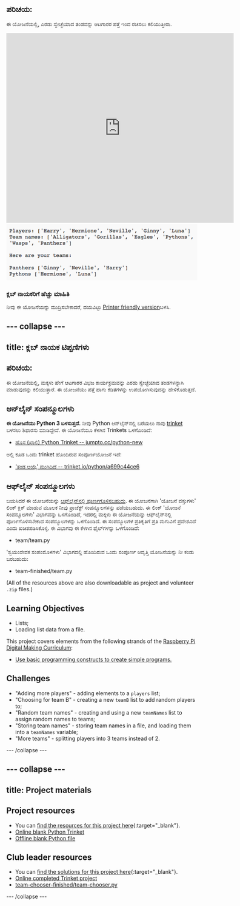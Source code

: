 ## ಪರಿಚಯ:

ಈ ಯೋಜನೆಯಲ್ಲಿ, ಎರಡು ಸ್ವೇಚ್ಛೆಯಾದ ತಂಡವನ್ನು ಆಟಗಾರರ ಪತ್ತೆ ಇಂದ ರಚಿಸಲು ಕಲಿಯುತ್ತೀರಾ.

<div class="trinket">
  <iframe src="https://trinket.io/embed/python/a699c44ce6?outputOnly=true&start=result" width="600" height="500" frameborder="0" marginwidth="0" marginheight="0" allowfullscreen>
  </iframe>
  <img src="images/team-finished.png">
</div>

### ಕ್ಲಬ್ ನಾಯಕರಿಗೆ ಹೆಚ್ಚು ಮಾಹಿತಿ

ನೀವು ಈ ಯೋಜನೆಯನ್ನು ಮುದ್ರಿಸಬೇಕಾದರೆ, ದಯವಿಟ್ಟು [Printer friendly version](https://projects.raspberrypi.org/en/projects/team-chooser/print)ಬಳಸಿ.

## \--- collapse \---

## title: ಕ್ಲಬ್ ನಾಯಕ ಟಿಪ್ಪಣಿಗಳು

## ಪರಿಚಯ:

ಈ ಯೋಜನೆಯಲ್ಲಿ, ಮಕ್ಕಳು ಹೇಗೆ ಆಟಗಾರರ ವಿಭಜ ಕಾರ್ಯಕ್ರಮವನ್ನು ಎರಡು ಸ್ವೇಚ್ಛೆಯಾದ ತಂಡಗಳನ್ನಾಗಿ ಮಾಡುವುದನ್ನು ಕಲಿಯುತ್ತಾರೆ. ಈ ಯೋಜನೆಯು ಪತ್ತೆ ಹಾಗು ಕಡಿತಗಳನ್ನು ಉಪಯೋಗಿಸುವುದನ್ನು ಹೇಳಿಕೊಡುತ್ತದೆ.

## ಆನ್‌ಲೈನ್ ಸಂಪನ್ಮೂಲಗಳು

**ಈ ಯೋಜನೆಯು Python 3 ಬಳಸುತ್ತದೆ.** ನೀವು Python ಆನ್‌ಲೈನ್‌ನಲ್ಲಿ ಬರೆಯಲು ನಾವು [trinket](https://trinket.io/) ಬಳಸಲು ಶಿಫಾರಸು ಮಾಡಿದ್ದೇವೆ. ಈ ಯೋಜನೆಯೂ ಕೆಳಗಿನ Trinkets ಒಳಗೊಂಡಿದೆ:

* [ಹೊಸ (ಖಾಲಿ) Python Trinket -- jumpto.cc/python-new](http://jumpto.cc/python-new)

ಅಲ್ಲಿ ಕೂಡ ಒಂದು trinket ಹೊಂದಿರುವ ಸಂಪೂರ್ಣಯೋಜನೆ ಇದೆ:

* ['ತಂಡ ಆಯ್ಕೆ' ಮುಗಿದಿದೆ -- trinket.io/python/a699c44ce6](https://trinket.io/python/a699c44ce6)

## ಆಫ್‌ಲೈನ್ ಸಂಪನ್ಮೂಲಗಳು

ಬಯಸಿದರೆ ಈ ಯೋಜನೆಯನ್ನು [ಆಫ್‌ಲೈನ್‌ನಲ್ಲಿ ಪೂರ್ಣಗೊಳಿಸಬಹುದು](https://www.codeclubprojects.org/en-GB/resources/python-working-offline/). ಈ ಯೋಜನೆಗಾಗಿ 'ಯೋಜನೆ ವಸ್ತುಗಳು' ಲಿಂಕ್ ಕ್ಲಿಕ್ ಮಾಡುವ ಮೂಲಕ ನೀವು ಪ್ರಾಜೆಕ್ಟ್ ಸಂಪನ್ಮೂಲಗಳನ್ನು ಪಡೆಯಬಹುದು. ಈ ಲಿಂಕ್ 'ಯೋಜನೆ ಸಂಪನ್ಮೂಲಗಳು' ವಿಭಾಗವನ್ನು ಒಳಗೊಂಡಿದೆ, ಇದರಲ್ಲಿ ಮಕ್ಕಳು ಈ ಯೋಜನೆಯನ್ನು ಆಫ್‌ಲೈನ್‌ನಲ್ಲಿ ಪೂರ್ಣಗೊಳಿಸಬೇಕಾದ ಸಂಪನ್ಮೂಲಗಳನ್ನು ಒಳಗೊಂಡಿದೆ. ಈ ಸಂಪನ್ಮೂಲಗಳ ಪ್ರತಿಕೃತಿಗೆ ಪ್ರತಿ ಮಗುವಿಗೆ ಪ್ರವೇಶವಿದೆ ಎಂದು ಖಚಿತಪಡಿಸಿಕೊಳ್ಳಿ. ಈ ವಿಭಾಗವು ಈ ಕೆಳಗಿನ ಫೈಲ್‌ಗಳನ್ನು ಒಳಗೊಂಡಿದೆ:

* team/team.py

'ಸ್ವಯಂಸೇವಕ ಸಂಪಂಮೊಳಗಳು' ವಿಭಾಗದಲ್ಲಿ ಹೊಂದಿರುವ ಒಂದು ಸಂಪೂರ್ಣ ಆವೃತ್ತಿ ಯೋಜನೆಯನ್ನು ನೀ ಕಂಡು ಬರಬಹುದು:

* team-finished/team.py

(All of the resources above are also downloadable as project and volunteer `.zip` files.)

## Learning Objectives

* Lists;
* Loading list data from a file.

This project covers elements from the following strands of the [Raspberry Pi Digital Making Curriculum](http://rpf.io/curriculum):

* [Use basic programming constructs to create simple programs.](https://www.raspberrypi.org/curriculum/programming/creator)

## Challenges

* "Adding more players" - adding elements to a `players` list;
* "Choosing for team B" - creating a new `teamB` list to add random players to;
* "Random team names" - creating and using a new `teamNames` list to assign random names to teams;
* "Storing team names" - storing team names in a file, and loading them into a `teamNames` variable;
* "More teams" - splitting players into 3 teams instead of 2.

\--- /collapse \---

## \--- collapse \---

## title: Project materials

## Project resources

* You can [find the resources for this project here](http://rpf.io/p/en/team-chooser-go){:target="_blank"}.
* [Online blank Python Trinket](http://jumpto.cc/python-new)
* [Offline blank Python file](resources/new-new.py)

## Club leader resources

* You can [find the solutions for this project here](http://rpf.io/p/en/team-chooser-get){:target="_blank"}.
* [Online completed Trinket project](https://trinket.io/python/a699c44ce6)
* [team-chooser-finished/team-chooser.py](resources/team-chooser-finished-team-chooser.py)

\--- /collapse \---